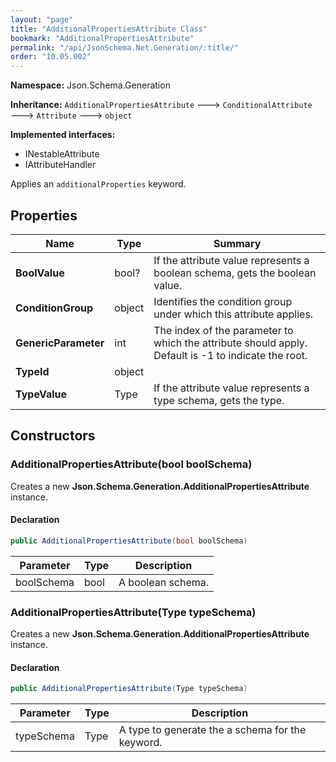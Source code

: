 ```yaml
---
layout: "page"
title: "AdditionalPropertiesAttribute Class"
bookmark: "AdditionalPropertiesAttribute"
permalink: "/api/JsonSchema.Net.Generation/:title/"
order: "10.05.002"
---
```

**Namespace:** Json.Schema.Generation

**Inheritance:**
`AdditionalPropertiesAttribute`
 🡒 
`ConditionalAttribute`
 🡒 
`Attribute`
 🡒 
`object`

**Implemented interfaces:**

- INestableAttribute
- IAttributeHandler

Applies an `additionalProperties` keyword.

## Properties

| Name | Type | Summary |
|---|---|---|
| **BoolValue** | bool? | If the attribute value represents a boolean schema, gets the boolean value. |
| **ConditionGroup** | object | Identifies the condition group under which this attribute applies. |
| **GenericParameter** | int | The index of the parameter to which the attribute should apply. Default is -1 to indicate the root. |
| **TypeId** | object |  |
| **TypeValue** | Type | If the attribute value represents a type schema, gets the type. |

## Constructors

### AdditionalPropertiesAttribute(bool boolSchema)

Creates a new **Json.Schema.Generation.AdditionalPropertiesAttribute** instance.

#### Declaration

```c#
public AdditionalPropertiesAttribute(bool boolSchema)
```

| Parameter | Type | Description |
|---|---|---|
| boolSchema | bool | A boolean schema. |


### AdditionalPropertiesAttribute(Type typeSchema)

Creates a new **Json.Schema.Generation.AdditionalPropertiesAttribute** instance.

#### Declaration

```c#
public AdditionalPropertiesAttribute(Type typeSchema)
```

| Parameter | Type | Description |
|---|---|---|
| typeSchema | Type | A type to generate the a schema for the keyword. |



